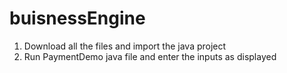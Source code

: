 # buisnessEngine
1) Download all the files and import the java project
2) Run PaymentDemo java file and enter the inputs as displayed
